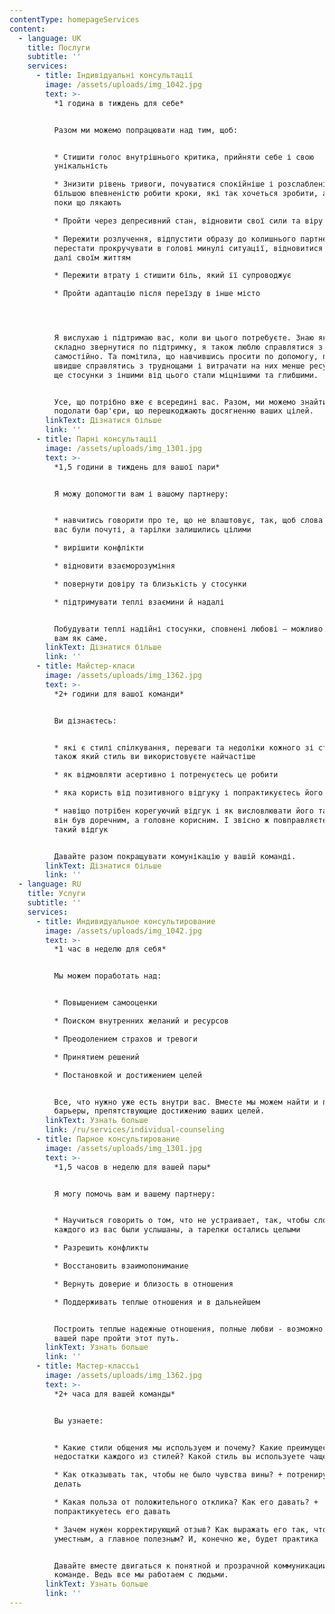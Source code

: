```yaml
---
contentType: homepageServices
content:
  - language: UK
    title: Послуги
    subtitle: ''
    services:
      - title: Індивідуальні консультації
        image: /assets/uploads/img_1042.jpg
        text: >-
          *1 година в тиждень для себе*


          Разом ми можемо попрацювати над тим, щоб:


          * Стишити голос внутрішнього критика, прийняти себе і свою
          унікальність

          * Знизити рівень тривоги, почуватися спокійніше і розслабленіше та з
          більшою впевненістю робити кроки, які так хочеться зробити, але вони
          поки що лякають

          * Пройти через депресивний стан, відновити свої сили та віру в себе

          * Пережити розлучення, відпустити образу до колишнього партнера,
          перестати прокручувати в голові минулі ситуації, відновитися і жити
          далі своїм життям

          * Пережити втрату і стишити біль, який її супроводжує

          * Пройти адаптацію після переїзду в інше місто




          Я вислухаю і підтримаю вас, коли ви цього потребуєте. Знаю як іноді
          складно звернутися по підтримку, я також люблю справлятися з усім
          самостійно. Та помітила, що навчившись просити по допомогу, почала
          швидше справлятись з труднощами і витрачати на них менше ресурсів. А
          ще стосунки з іншими від цього стали міцнішими та глибшими.


          Усе, що потрібно вже є всередині вас. Разом, ми можемо знайти та
          подолати бар'єри, що перешкоджають досягненню ваших цілей.
        linkText: Дізнатися більше
        link: ''
      - title: Парні консультації
        image: /assets/uploads/img_1301.jpg
        text: >-
          *1,5 години в тиждень для вашої пари*


          Я можу допомогти вам і вашому партнеру:


          * навчитись говорити про те, що не влаштовує, так, щоб слова кожного з
          вас були почуті, а тарілки залишились цілими

          * вирішити конфлікти

          * відновити взаєморозуміння

          * повернути довіру та близькість у стосунки

          * підтримувати теплі взаємини й надалі


          Побудувати теплі надійні стосунки, сповнені любові – можливо. Я покажу
          вам як саме.
        linkText: Дізнатися більше
        link: ''
      - title: Майстер-класи
        image: /assets/uploads/img_1362.jpg
        text: >-
          *2+ години для вашої команди*


          Ви дізнаєтесь:


          * які є стилі спілкування, переваги та недоліки кожного зі стилів. А
          також який стиль ви використовуєте найчастіше

          * як відмовляти асертивно і потренуєтесь це робити

          * яка користь від позитивного відгуку і попрактикуєтесь його давати

          * навіщо потрібен корегуючий відгук і як висловлювати його так, щоб
          він був доречним, а головне корисним. І звісно ж повправляєтесь давати
          такий відгук


          Давайте разом покращувати комунікацію у вашій команді.
        linkText: Дізнатися більше
        link: ''
  - language: RU
    title: Услуги
    subtitle: ''
    services:
      - title: Индивидуальное консультирование
        image: /assets/uploads/img_1042.jpg
        text: >-
          *1 час в неделю для себя*


          Мы можем поработать над:


          * Повышением самооценки

          * Поиском внутренних желаний и ресурсов

          * Преодолением страхов и тревоги

          * Принятием решений

          * Постановкой и достижением целей


          Все, что нужно уже есть внутри вас. Вместе мы можем найти и преодолеть
          барьеры, препятствующие достижению ваших целей.
        linkText: Узнать больше
        link: /ru/services/individual-counseling
      - title: Парное консультирование
        image: /assets/uploads/img_1301.jpg
        text: >-
          *1,5 часов в неделю для вашей пары*


          Я могу помочь вам и вашему партнеру:


          * Научиться говорить о том, что не устраивает, так, чтобы слова
          каждого из вас были услышаны, а тарелки остались целыми

          * Разрешить конфликты

          * Восстановить взаимопонимание

          * Вернуть доверие и близость в отношения

          * Поддерживать теплые отношения и в дальнейшем


          Построить теплые надежные отношения, полные любви - возможно. Я помогу
          вашей паре пройти этот путь.
        linkText: Узнать больше
        link: ''
      - title: Мастер-классьі
        image: /assets/uploads/img_1362.jpg
        text: >-
          *2+ часа для вашей команды*


          Вы узнаете: 


          * Какие стили общения мы используем и почему? Какие преимущества и
          недостатки каждого из стилей? Какой стиль вы используете чаще всего?

          * Как отказывать так, чтобы не было чувства вины? + потренируетесь это
          делать

          * Какая польза от положительного отклика? Как его давать? +
          попрактикуетесь его давать

          * Зачем нужен корректирующий отзыв? Как выражать его так, чтобы он был
          уместным, а главное полезным? И, конечно же, будет практика


          Давайте вместе двигаться к понятной и прозрачной коммуникации в вашей
          команде. Ведь все мы работаем с людьми.
        linkText: Узнать больше
        link: ''
---
```

